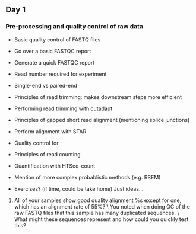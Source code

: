 ## Day 1 

### Pre-processing and quality control of raw data 

- Basic quality control of FASTQ files 
- Go over a basic FASTQC report 
- Generate a quick FASTQC report 


- Read number required for experiment  
- Single-end vs paired-end 
- Principles of read trimming: makes downstream steps more efficient
- Performing read trimming with cutadapt


- Principles of gapped short read alignment (mentioning splice junctions)
- Perform alignment with STAR

- Quality control for 



- Principles of read counting 
- Quantification with HTSeq-count 
- Mention of more complex probablistic methods (e.g. RSEM)


- Exercises? (if time, could be take home) 
Just ideas...

1. All of your samples show good quality alignment %s except for one, which has an alignment rate of 55%? \\
You noted when doing QC of the raw FASTQ files that this sample has many duplicated sequences. \\ 
What might these sequences represent and how could you quickly test this?





